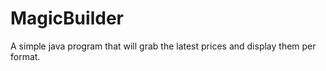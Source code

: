 MagicBuilder
============

A simple java program that will grab the latest prices and display them per format.
